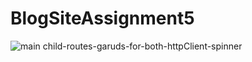 # BlogSiteAssignment5
![main child-routes-garuds-for-both-httpClient-spinner](https://user-images.githubusercontent.com/97530221/157482581-b9eeb650-1a2c-44eb-ab53-d5045a2f9943.png)
